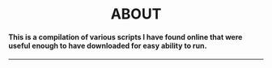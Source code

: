 <h1 style="text-align: center"> ABOUT</h1>

#### This is a compilation of various scripts I have found online that were useful enough to have downloaded for easy ability to run.

---
